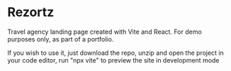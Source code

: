# Rezortz

Travel agency landing page created with Vite and React.
For demo purposes only, as part of a portfolio.

If you wish to use it, just download the repo, unzip and open the project in your code editor, run "npx vite" to preview the site in development mode
